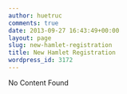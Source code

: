 ```yaml
---
author: huetruc
comments: true
date: 2013-09-27 16:43:49+00:00
layout: page
slug: new-hamlet-registration
title: New Hamlet Registration
wordpress_id: 3172
---
```


No Content Found
